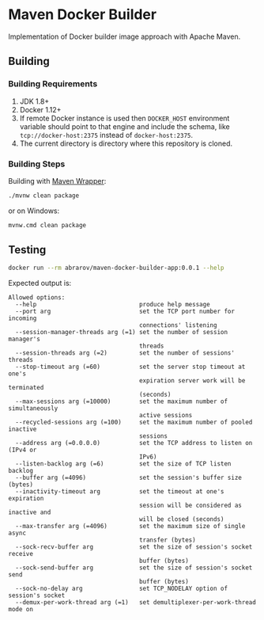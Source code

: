 # Maven Docker Builder

Implementation of Docker builder image approach with Apache Maven.

## Building

### Building Requirements

1. JDK 1.8+
1. Docker 1.12+
1. If remote Docker instance is used then `DOCKER_HOST` environment variable should point to that
   engine and include the schema, like `tcp://docker-host:2375` instead of `docker-host:2375`.
1. The current directory is directory where this repository is cloned.

### Building Steps

Building with [Maven Wrapper](https://github.com/takari/maven-wrapper):

```bash
./mvnw clean package
```

or on Windows:

```bash
mvnw.cmd clean package
```

## Testing

```bash
docker run --rm abrarov/maven-docker-builder-app:0.0.1 --help
```

Expected output is:

```text
Allowed options:
  --help                             produce help message
  --port arg                         set the TCP port number for incoming
                                     connections' listening
  --session-manager-threads arg (=1) set the number of session manager's
                                     threads
  --session-threads arg (=2)         set the number of sessions' threads
  --stop-timeout arg (=60)           set the server stop timeout at one's
                                     expiration server work will be terminated
                                     (seconds)
  --max-sessions arg (=10000)        set the maximum number of simultaneously
                                     active sessions
  --recycled-sessions arg (=100)     set the maximum number of pooled inactive
                                     sessions
  --address arg (=0.0.0.0)           set the TCP address to listen on (IPv4 or
                                     IPv6)
  --listen-backlog arg (=6)          set the size of TCP listen backlog
  --buffer arg (=4096)               set the session's buffer size (bytes)
  --inactivity-timeout arg           set the timeout at one's expiration
                                     session will be considered as inactive and
                                     will be closed (seconds)
  --max-transfer arg (=4096)         set the maximum size of single async
                                     transfer (bytes)
  --sock-recv-buffer arg             set the size of session's socket receive
                                     buffer (bytes)
  --sock-send-buffer arg             set the size of session's socket send
                                     buffer (bytes)
  --sock-no-delay arg                set TCP_NODELAY option of session's socket
  --demux-per-work-thread arg (=1)   set demultiplexer-per-work-thread mode on
```
